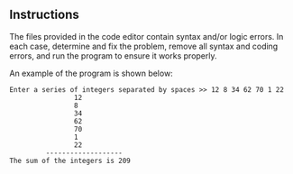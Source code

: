 ## Instructions

The files provided in the code editor contain syntax and/or logic errors. In each case, determine and fix the problem, remove all syntax and coding errors, and run the program to ensure it works properly.

An example of the program is shown below:

```
Enter a series of integers separated by spaces >> 12 8 34 62 70 1 22
                12
                8
                34
                62
                70
                1
                22
         -------------------
The sum of the integers is 209
```
